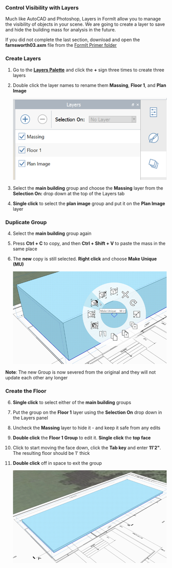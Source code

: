 ### Control Visibility with Layers
Much like AutoCAD and Photoshop, Layers in FormIt allow you to manage the visibility of objects in your scene. We are going to create a layer to save and hide the building mass for analysis in the future.

If you did not complete the last section, download and open the **farnsworth03.axm** file from the [FormIt Primer folder](https://autodesk.app.box.com/s/thavswirrbflit27rbqzl26ljj7fu1uv/1/9025446442)

### Create Layers

1. Go to the [**Layers Palette**](../formit-introduction/tool-bars.md) and click the **+** sign three times to create three layers

2. Double click the layer names to rename them **Massing**, **Floor 1**, and **Plan Image**
     
     ![](./images/10c435cf-fcc2-4a4b-9135-094dea903da2.png)

3. Select the **main building** group and choose the **Massing** layer from the **Selection On:** drop down at the top of the Layers tab

10. **Single click** to select the **plan image** group and put it on the **Plan Image** layer

### Duplicate Group

4. Select the **main building** group again 

5. Press **Ctrl + C** to copy, and then **Ctrl + Shift + V** to paste the mass in the same place

5. The **new** copy is still selected. **Right click** and choose **Make Unique (MU)**

     ![](./images/3f46a20c-a1ab-44a1-8ba3-d2cdb050f1bd.png)

**Note**: The new Group is now severed from the original and they will not update each other any longer

### Create the Floor

6. **Single click** to select either of the **main building** groups

7. Put the group on the **Floor 1** layer using the **Selection On** drop down in the Layers panel

8. Uncheck the **Massing** layer to hide it - and keep it safe from any edits

9. **Double click** the **Floor 1 Group** to edit it. **Single click** the **top face** 

10. Click to start moving the face down, click the **Tab key** and enter **11'2"**. The resulting floor should be 1' thick

11. **Double click** off in space to exit the group

     ![](./images/UpperTerraceSketch_5.png)


